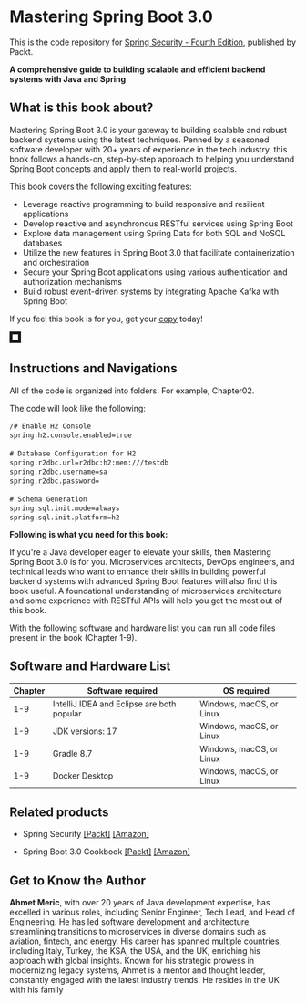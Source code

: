 # Mastering Spring Boot 3.0

<a href="https://www.packtpub.com/product/mastering-spring-boot-30/9781803230788"><img src="https://content.packt.com/B18400/cover_image_small.jpg" alt="" height="256px" align="right"></a>

This is the code repository for [Spring Security - Fourth Edition](https://www.packtpub.com/product/mastering-spring-boot-30/9781803230788), published by Packt.

**A comprehensive guide to building scalable and efficient backend systems with Java and Spring**

## What is this book about?
Mastering Spring Boot 3.0 is your gateway to building scalable and robust backend systems using the latest techniques. Penned by a seasoned software developer with 20+ years of experience in the tech industry, this book follows a hands-on, step-by-step approach to helping you understand Spring Boot concepts and apply them to real-world projects.
	
This book covers the following exciting features:
* Leverage reactive programming to build responsive and resilient applications
* Develop reactive and asynchronous RESTful services using Spring Boot
* Explore data management using Spring Data for both SQL and NoSQL databases
* Utilize the new features in Spring Boot 3.0 that facilitate containerization and orchestration
* Secure your Spring Boot applications using various authentication and authorization mechanisms
* Build robust event-driven systems by integrating Apache Kafka with Spring Boot

If you feel this book is for you, get your [copy](https://www.amazon.com/dp/1803230789) today!

<a href="https://www.packtpub.com/?utm_source=github&utm_medium=banner&utm_campaign=GitHubBanner"><img src="https://raw.githubusercontent.com/PacktPublishing/GitHub/master/GitHub.png" 
alt="https://www.packtpub.com/" border="5" /></a>


## Instructions and Navigations
All of the code is organized into folders. For example, Chapter02.

The code will look like the following:
```
/# Enable H2 Console
spring.h2.console.enabled=true

# Database Configuration for H2
spring.r2dbc.url=r2dbc:h2:mem:///testdb
spring.r2dbc.username=sa
spring.r2dbc.password=

# Schema Generation
spring.sql.init.mode=always
spring.sql.init.platform=h2
```

**Following is what you need for this book:**

If you're a Java developer eager to elevate your skills, then Mastering Spring Boot 3.0 is for you. Microservices architects, DevOps engineers, and technical leads who want to enhance their skills in building powerful backend systems with advanced Spring Boot features will also find this book useful. A foundational understanding of microservices architecture and some experience with RESTful APIs will help you get the most out of this book.

With the following software and hardware list you can run all code files present in the book (Chapter 1-9).

## Software and Hardware List

| Chapter  | Software required                            | OS required                      |
| -------- | ---------------------------------------------| ---------------------------------|
| 1-9     | IntelliJ IDEA and Eclipse are both popular    | Windows, macOS, or Linux         |
| 1-9     | JDK versions: 17                              | Windows, macOS, or Linux         |
| 1-9     | Gradle 8.7                                    | Windows, macOS, or Linux         |
| 1-9     | Docker Desktop                                | Windows, macOS, or Linux         |


## Related products <Other books you may enjoy>
* Spring Security [[Packt]](https://www.packtpub.com/product/spring-security-fourth-edition/9781835460504) [[Amazon]](https://www.amazon.com/dp/183546050X)

* Spring Boot 3.0 Cookbook [[Packt]](https://www.packtpub.com/product/spring-boot-30-cookbook/9781835089491) [[Amazon]](https://www.amazon.com/dp/1835089496)

## Get to Know the Author
**Ahmet Meric**, with over 20 years of Java development expertise, has excelled in various roles, including Senior Engineer, Tech Lead, and Head of Engineering. He has led software development and architecture, streamlining transitions to microservices in diverse domains such as aviation, fintech, and energy. His career has spanned multiple countries, including Italy, Turkey, the KSA, the USA, and the UK, enriching his approach with global insights. Known for his strategic prowess in modernizing legacy systems, Ahmet is a mentor and thought leader, constantly engaged with the latest industry trends. He resides in the UK with his family

